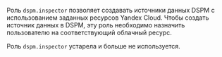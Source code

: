 Роль `dspm.inspector` позволяет создавать источники данных DSPM с использованием заданных ресурсов Yandex Cloud. Чтобы создать источник данных в DSPM, эту роль необходимо назначить пользователю на соответствующий облачный ресурс.

Роль `dspm.inspector` устарела и больше не используется.